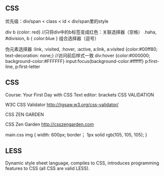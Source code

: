 CSS
---------


优先级：div/span < class < id < div/span里的style

div b {color: red}  //只将div中的b标签变成红色：关联选择器（空格）
.haha, #division, b { color:blue } 组合选择器（逗号）

伪元素选择器
:link, :visited, :hover, :active, 
a:link, a:visited {color:#00ff80; text-decoration: none;}  //访问前后样式一致
div:hover {color:#000000; background-color:#FFFFFF}
input:focus{background-color:#ffffff}
p:first-line, p:first-letter


CSS
--------------
Course: Your First Day with CSS
Text editor: brackets
CSS VALIDATION

W3C CSS Validator
http://jigsaw.w3.org/css-validator/

CSS ZEN GARDEN

CSS Zen Garden
http://csszengarden.com


main.css
img {
	width: 600px;
	border； 1px solid rgb(105, 105, 105);
}

LESS
-----------------
Dynamic style sheet language, compiles to CSS, introduces programming features to CSS (all CSS are valid LESS).
<link rel = “stylesheet/less” href = “css/my.less” type=”text/css”>
<script src = “less.js” …>

Or LESS on the server:
	Npm install less
ASP.NET: dotless 

// my.less
@import “init.less”;
@baseFontSize: 14px;
#main {
	H1 {
		Font-size: @baseFontSize;
	}
}

//

// operations
Font-size: 4px + 4;
Font-size: @base-size + 4px;

// color functions
Color: lighten(@color, 10%)
Darken, saturate, desaturate, fadein, fadeout, fade, spin, mix
@hue: hue(@color)
	Saturation, lightnes, alpha, hsl

In LESS, all color should be numeric values (not named like “red”)

// mixins
.rounded-corners-all(@size: 5px) {  // default is 5px
Border-radius: @size;
-webkit-border-radius: @size;
}

#form { .round-corners-all(5px);

// overloads, like Java
// using guards
.color(@color) when (alpha(@color) >= 50%) { Color: black; }
.color(@color) when (alpha(@color) < 50%) { Color: transparent; }

.width(@size) when (isnumber(@size)) { width: @size*2;}
.width(@size) when (ispercentage(@size)) { width: @size;}
#form { .width(50%); }

// nested rules
 

// use combinatory (&) to mix with parent
 

// namespaces
#my-forms {
	.set-button {
		Font-size: 14px;
		Text-align: center;
	}
}
#submit-button {
	#my-forms > .set-button;
}

// scope, variables/mixins are scoped
@size: 24px;
#form { 
@size: 18px; 
	.button {
		Font-size: @size; // 18px
	}
}

// string interpolation
@root: “/images/”;

// using javascript
@app-root: `”@{root}”.toUpperCase()`;
#form {
	Background: url(“@{app-root}/back.jpg”); // “IMAGES/back.jpg”


SASS
Syntactically awesome stylesheets, compiles to CSS
Two syntaxes: SASS (indention based) and SCSS (more like CSS)
	Npm install sass
	Var less = require(‘sass’)
ASP.NET: chirpy, design-time compilation, “foo.chirpy.sass”

My.sass -> my.css

// variables
$myColor: #ffeedd;

// operations
Font-size: 4px + 4;
Font-size: 20px * .8;
Color: #FFF / 4;
Width: (100% / 2) + 25%; // 75%

// color functions
Color: Lighten($color, 10%)
Darken, saturate, desaturate, fade_in, fade_out, invert, compliment
Quote($sometext), unquote($sometext)
If(true, $color1, $color2)
Round, ceil, floor, percentage

// string interpolation
$root: “/images/”;
url(“#{$root}background.jpg”);

$name: “my-class”;	// define a class
.#{$name} {
	Color: blue;
}


// Rules: nested
// parent selector (&)

// directives
@import: include or embed

@extend: inherits styles from another
.button { color: black; }
.submit-button { @extend .button; border: 1px black solid; }
// multiple inheritance

@mixin: repeatable sections, feel like functions
@mixin font-large {
	Font: { size: 14px; family: san-serif; }
}
#form { @include font-large; }
@mixin rounded-corners-all($size) { … }

@function
 

@if, @for, @each, @while
H1 {
	@if $size > 14px { color: blue; } 
	@else if …
	@else …
}



CSS
<font size="1"> only from 1 to 7. larger use CSS.
 
Faststone Capture
 
<input type="image"> 提交按钮为一个图片
 
<embed src="">
<bgsound src=#> #=wav file location
<bgsound loop=#> # repeat times
 
 
<img src="url.gif" dynsrc="url.avi">
Ulr.gif作为视频的封面
 
<img start=#> #=fileopen, mouseover
控制合适开始播放
 
<img src="f.gif" dynsrc="clock.avi" start="mouseover" loop=2>
 
网页本身的编码应当和content-type的一致
<meta http-equiv="Content-type" content="text/html;charset=utf-8">
 
<hr size="6px" noshade width="100px" align="left">
<b><i><u><s><strike>
 
客户端字体
<font face="华文彩云">
 
<p>
<center>
<multicol>
<blink>
 
客户端图片映射
原点在左上角
<img src="mapping.gif" usemap="#Face">
<map name="Face">
<area shape="rect" onclick="show()" href="fpage.html" coords="140, 20, 280, 60">
<area shape="circle" href="new.html" coords="80, 100, 60">
</map>
 
 
<input type="text">  // checkbox, radio, image, submit
<select>
<textarea>
 
<fieldset>
<legend> Info</legend>
<form>
<input type="text" />
</form>
</fieldset>
 
 
Css
-----------
basic
.Demo1 {
Font-size: 30px;
Font-color: red;
Text-decoration: underline;
}
 
Filter
图片颜色全部变成黑白
<style type="text/css">
a:link Img{
Filter:gray;
}
a:hover img{
Filter:"";
}
</style>
<a><img src="2.jpg"/></a>
 
Selector 4种选择器 (优先级)
Id > 类> html元素>通配符
#mydiv
Div{}
 
a:link{}, a:hover{}
p.cls1 { }, p.cls2{}
<p class="cls1" > class 1 </p>
 
通配符(for all elements)
*{ margin-top: 40px; margin: 10px 10px 20px 20px;}
 
Good practice:
*{margin:0px;padidng:0px}
 
父子选择器：必须是html元素，不要超过3层。
#id span { }
#id span span {}
.myClass span {}
Div #id .myClass {}
 
一个元素可以同时有一个id和多个类选择器
<span class="s1 s2" id="news"> News Now </span>
.s1{}
.s2{}
#id{}
当s1 s2有冲突时，以在css文件里出现在后面的为准。
 
将共同部分抽出 (注意要都好分开)
S1, s2, s3 {Background-color: pink; }
 
行内元素inline element: <span>, <a>, <input type=xxx>
<span>span1<span>
<span>span2<span>
显示为(不会换行): span1 span2
块元素block element: div, p
注意：有些css属性对行内元素不生效，比如margin, left, right, width, height。尽可能使用block element
可以互相转换：display: inline; display:block
 
Html 和css 都不区分大小写。js区分!
 
css之间可以相互引用
  @import url('comm.css')
 
标准流和非标准流
html元素在网页中显示的顺序，写在前面的在前显示。
 
盒子模型
Content, padding, border, margin
 
 
Body { border: 1px solid red;
Width: 600px;
Margin: 0 auto; // 0是上下边距为0，auto表示自动居中
}
 
Div {
Padding-left: 50px //如果超过会使盒子变大！在内部盒子里用margin控制
}
 
Img {
Margin-left: 50px; //image会到div外面去。
}
 
<!DOCTYPE HTML ….> 引入dtd文件width才会生效。
 
.faceurl li {
List-style-type: none; // 去掉list前面的小点
}
 
Background: pink url("") repeat-y;
 
float
一行的div都需要有float，否则会显示奇怪。
如果加了float，元素会变成display:block.
清除float:
Clear:right; clear:left; clear: both;
 
定位
Static
Left/top属性对static 没有效果！！
用margin-left和margin-top定位！！
 
Relative: 相对于原来的位置
#spe{ position: relative; left: 40px; top:40px;}  //向右向下移动40px
 
虽然脱离标准流，但是它的空间不能被占用。
 
Absolute 
#spe{ position: absolute; left: 40px; top:40px;} 
 
原来的位置会让出。
对该元素最近的那个脱离了标准流的元素定位。如果没有父元素（或者有父元素，但是没有脱离标准流），则相对body左上角定位。
 
<div class="div2">
<div class="spe">
内容2
</div></div>
 
.div2 { position:relative;} //只要不是static; 否则内容2还会在以前的位置。
 
 
 
Fixed: 相对body左上角
 
层叠 z-index: 6;
大的数值在上面
 
动态显示背景图
<li><a href="#"><span> Link1</span></a></li>
#navi a span {
Font-size:14px;font-weight:bold;color:#666666;display:block;padding-top:10px;padding-bottome:10px;
Background:url('nav_bg_right.gif'); }
#navi a:hover span {background-position: 100% -50px;}
// x轴不变，y轴下移50px
 
 
 
能不用table就不用table
